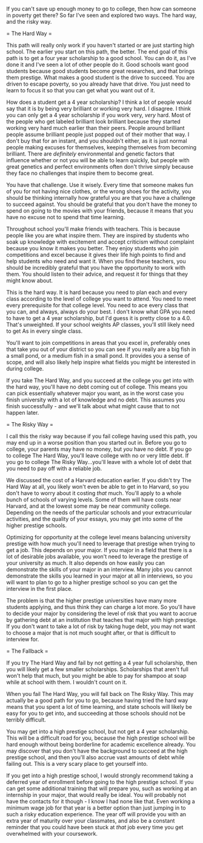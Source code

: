 If you can't save up enough money to go to college, then how can someone in poverty get there?  So far I've seen and explored two ways.  The hard way, and the risky way.  

= The Hard Way =

This path will really only work if you haven't started or are just starting high school. The earlier you start on this path, the better.  The end goal of this path is to get a four year scholarship to a good school.  You can do it, as I've done it and I've seen a lot of other people do it.  Good schools want good students because good students become great researches, and that brings them prestige.  What makes a good student is the drive to succeed.  You are driven to escape poverty, so you already have that drive.  You just need to learn to focus it so that you can get what you want out of it.

How does a student get a 4 year scholarship?   I think a lot of people would say that it is by being very brilliant or working very hard.  I disagree.  I think you can only get a 4 year scholarship if you work very, *very* hard.  Most of the people who get labeled brilliant look brilliant because they started working very hard much earlier than their peers.  People around brilliant people assume brilliant people just popped out of their mother that way.  I don't buy that for an instant, and you shouldn't either, as it is just normal people making excuses for themselves, keeping themselves from becoming brilliant.  There are *definitely* environmental and genetic factors that influence whether or not you will be able to learn quickly, but people with great genetics and perfect environments often don't thrive simply because they face no challenges that inspire them to become great.

You have that challenge.  Use it wisely. Every time that someone makes fun of you for not having nice clothes, or the wrong shoes for the activity, you should be thinking internally how grateful you are that you have a challenge to succeed against.  You should be grateful that you don't have the money to spend on going to the movies with your friends, because it means that you have no excuse not to spend that time learning.

Throughout school you'll make friends with teachers.  This is because people like you are what inspire them.  They are inspired by students who soak up knowledge with excitement and accept criticism without complaint because you know it makes you better.  They enjoy students who join competitions and excel because it gives their life high points to find and help students who need and want it.  When you find these teachers, you should be incredibly grateful that you have the opportunity to work with them. You should listen to their advice, and request it for things that they might know about.  

This is the hard way.  It is hard because you need to plan each and every class according to the level of college you want to attend.  You need to meet every prerequisite for that college level.  You need to ace every class that you can, and always, always do your best.  I don't know what GPA you need to have to get a 4 year scholarship, but I'd guess it is pretty close to a 4.0.  That's unweighted.  If your school weights AP classes, you'll still likely need to get As in every single class.  

You'll want to join competitions in areas that you excel in, preferably ones that take you out of your district so you can see if you really are a big fish in a small pond, or a medium fish in a small pond.  It provides you a sense of scope, and will also likely help inspire what fields you might be interested in during college.

If you take The Hard Way, and you succeed at the college you get into with the hard way, you'll have no debt coming out of college. This means you can pick essentially whatever major you want, as in the worst case you finish university with a lot of knowledge and no debt.  This assumes you finish successfully - and we'll talk about what might cause that to not happen later.

= The Risky Way =

I call this the risky way because if you fail college having used this path, you may end up in a worse position than you started out in.  Before you go to college, your parents may have no money, but *you* have no debt.  If you go to college The Hard Way, you'll leave college with no or very little debt.  If you go to college The Risky Way...you'll leave with a whole lot of debt that you need to pay off with a reliable job.

We discussed the cost of a Harvard education earlier.  If you didn't try The Hard Way at all, you likely won't even be able to get in to Harvard, so you don't have to worry about it costing *that* much.  You'll apply to a whole bunch of schools of varying levels.  Some of them will have costs near Harvard, and at the lowest some may be near community college.  Depending on the needs of the particular schools and your extracurricular activities, and the quality of your essays, you may get into some of the higher prestige schools.

Optimizing for opportunity at the college level means balancing university prestige with how much you'll need to leverage that prestige when trying to get a job.  This depends on your major.  If you major in a field that there is a lot of desirable jobs available, you won't need to leverage the prestige of your university as much.  It also depends on how easily you can demonstrate the skills of your major in an interview.  Many jobs you cannot demonstrate the skills you learned in your major at all in interviews, so you will want to plan to go to a higher prestige school so you can get the interview in the first place.

The problem is that the higher prestige universities have many more students applying, and thus think they can charge a lot more.  So you'll have to decide your major by considering the level of risk that you want to accrue by gathering debt at an institution that teaches that major with high prestige.  If you don't want to take a lot of risk by taking huge debt, you may not want to choose a major that is not much sought after, or that is difficult to interview for.  

= The Fallback =

If you try The Hard Way and fail by not getting a 4 year full scholarship, then you will likely get a few smaller scholarships.  Scholarships that aren't full won't help that much, but you might be able to pay for shampoo at soap while at school with them.  I wouldn't count on it.

When you fail The Hard Way, you will fall back on The Risky Way.  This may actually be a good path for you to go, because having tried the hard way means that you spent a lot of time learning, and state schools will likely be easy for you to get into, and succeeding at those schools should not be terribly difficult.

You may get into a high prestige school, but not get a 4 year scholarship.  This will be a difficult road for you, because the high prestige school will be hard enough without being borderline for academic excellence already.  You may discover that you don't have the background to succeed at the high prestige school, and then you'll also accrue vast amounts of debt while failing out.  This is a very scary place to get yourself into.  

If you get into a high prestige school, I would strongly recommend taking a deferred year of enrollment before going to the high prestige school.  If you can get some additional training that will prepare you, such as working at an internship in your major, that would really be ideal.  You will probably not have the contacts for it though - I know I had none like that.  Even working a minimum wage job for that year is a better option than just jumping in to such a risky education experience.  The year off will provide you with an extra year of maturity over your classmates, and also be a constant reminder that you could have been stuck at *that* job every time you get overwhelmed with your coursework.
